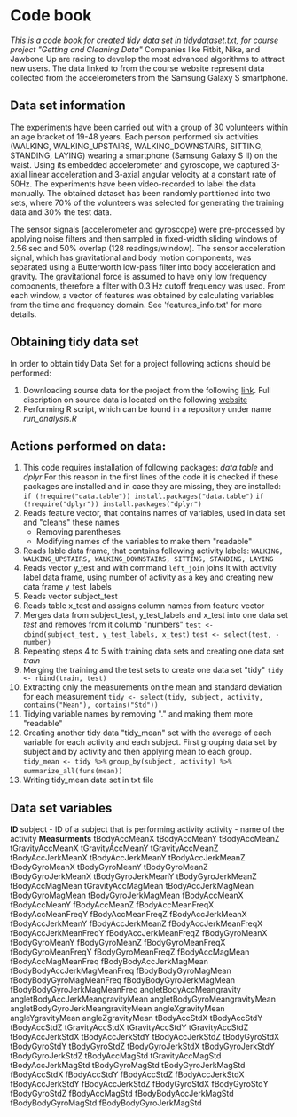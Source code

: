 # Code book
*This is a code book for created tidy data set in tidydataset.txt, for course project "Getting and Cleaning Data"*
Companies like Fitbit, Nike, and Jawbone Up are racing to develop the most advanced algorithms to attract new users. The data linked to from the course website represent data collected from the accelerometers from the Samsung Galaxy S smartphone.

## Data set information 
The experiments have been carried out with a group of 30 volunteers within an age bracket of 19-48 years. Each person performed six activities (WALKING, WALKING_UPSTAIRS, WALKING_DOWNSTAIRS, SITTING, STANDING, LAYING) wearing a smartphone (Samsung Galaxy S II) on the waist. Using its embedded accelerometer and gyroscope, we captured 3-axial linear acceleration and 3-axial angular velocity at a constant rate of 50Hz. The experiments have been video-recorded to label the data manually. The obtained dataset has been randomly partitioned into two sets, where 70% of the volunteers was selected for generating the training data and 30% the test data. 

The sensor signals (accelerometer and gyroscope) were pre-processed by applying noise filters and then sampled in fixed-width sliding windows of 2.56 sec and 50% overlap (128 readings/window). The sensor acceleration signal, which has gravitational and body motion components, was separated using a Butterworth low-pass filter into body acceleration and gravity. The gravitational force is assumed to have only low frequency components, therefore a filter with 0.3 Hz cutoff frequency was used. From each window, a vector of features was obtained by calculating variables from the time and frequency domain. See 'features_info.txt' for more details. 

## Obtaining tidy data set
In order to obtain tidy Data Set for a project following actions should be performed: 
1. Downloading  sourse data for the project from the following [link](https://d396qusza40orc.cloudfront.net/getdata%2Fprojectfiles%2FUCI%20HAR%20Dataset.zip).
Full discription on source data  is located on the following [website](http://archive.ics.uci.edu/ml/datasets/Human+Activity+Recognition+Using+Smartphones) 
2. Performing R script, which can be found in a repository under name *run_analysis.R*

## Actions performed on data:
1. This code requires installation of following packages: *data.table* and *dplyr*
 For this reason in the first lines of the code it is checked if these packages are installed and in case they are missing, they are installed:
`if (!require("data.table")) install.packages("data.table")`
`if (!require("dplyr")) install.packages("dplyr")`
2. Reads feature vector, that contains names of variables, used in data set and "cleans" these names
   * Removing parentheses
   * Modifying names of the variables to make them "readable"
3. Reads lable data frame, that contains following activity labels: 
`WALKING, WALKING_UPSTAIRS, WALKING_DOWNSTAIRS, SITTING, STANDING, LAYING`
4. Reads vector y_test and with command `left_join` joins it with activity label data frame, using number of activity as a key and creating new data frame y_test_labels
5. Reads vector subject_test
6. Reads table x_test and assigns column names from feature vector
7. Merges data from subject_test, y_test_labels and x_test into one data set *test* and removes from it columb "numbers"
`test <- cbind(subject_test, y_test_labels, x_test)`
`test <- select(test, -number)`
8. Repeating steps 4 to 5 with training data sets and creating one data set *train*
9. Merging the training and the test sets to create one data set "tidy"
`tidy <- rbind(train, test)`
10. Extracting only the measurements on the mean and standard deviation for each measurement
`tidy <- select(tidy, subject, activity, contains("Mean"), contains("Std"))`
11. Tidying variable names by removing "." and making them more "readable"
12. Creating another tidy data "tidy_mean" set with the average of each variable for each activity and each subject. First grouping data set by subject and by activity and then applying mean to each group. 
`tidy_mean <- tidy %>%`
  `group_by(subject, activity) %>%`
  `summarize_all(funs(mean))`
13. Writing tidy_mean data set in txt file

## Data set variables
**ID**
subject - ID of a subject that is performing activity
activity - name of the activity
**Measurments**
tBodyAccMeanX
tBodyAccMeanY
tBodyAccMeanZ
tGravityAccMeanX
tGravityAccMeanY
tGravityAccMeanZ
tBodyAccJerkMeanX
tBodyAccJerkMeanY
tBodyAccJerkMeanZ
tBodyGyroMeanX
tBodyGyroMeanY
tBodyGyroMeanZ
tBodyGyroJerkMeanX
tBodyGyroJerkMeanY
tBodyGyroJerkMeanZ
tBodyAccMagMean
tGravityAccMagMean
tBodyAccJerkMagMean
tBodyGyroMagMean
tBodyGyroJerkMagMean
fBodyAccMeanX
fBodyAccMeanY
fBodyAccMeanZ
fBodyAccMeanFreqX
fBodyAccMeanFreqY
fBodyAccMeanFreqZ
fBodyAccJerkMeanX
fBodyAccJerkMeanY
fBodyAccJerkMeanZ
fBodyAccJerkMeanFreqX
fBodyAccJerkMeanFreqY
fBodyAccJerkMeanFreqZ
fBodyGyroMeanX
fBodyGyroMeanY
fBodyGyroMeanZ
fBodyGyroMeanFreqX
fBodyGyroMeanFreqY
fBodyGyroMeanFreqZ
fBodyAccMagMean
fBodyAccMagMeanFreq
fBodyBodyAccJerkMagMean
fBodyBodyAccJerkMagMeanFreq
fBodyBodyGyroMagMean
fBodyBodyGyroMagMeanFreq
fBodyBodyGyroJerkMagMean
fBodyBodyGyroJerkMagMeanFreq
angletBodyAccMeangravity
angletBodyAccJerkMeangravityMean
angletBodyGyroMeangravityMean
angletBodyGyroJerkMeangravityMean
angleXgravityMean
angleYgravityMean
angleZgravityMean
tBodyAccStdX
tBodyAccStdY
tBodyAccStdZ
tGravityAccStdX
tGravityAccStdY
tGravityAccStdZ
tBodyAccJerkStdX
tBodyAccJerkStdY
tBodyAccJerkStdZ
tBodyGyroStdX
tBodyGyroStdY
tBodyGyroStdZ
tBodyGyroJerkStdX
tBodyGyroJerkStdY
tBodyGyroJerkStdZ
tBodyAccMagStd
tGravityAccMagStd
tBodyAccJerkMagStd
tBodyGyroMagStd
tBodyGyroJerkMagStd
fBodyAccStdX
fBodyAccStdY
fBodyAccStdZ
fBodyAccJerkStdX
fBodyAccJerkStdY
fBodyAccJerkStdZ
fBodyGyroStdX
fBodyGyroStdY
fBodyGyroStdZ
fBodyAccMagStd
fBodyBodyAccJerkMagStd
fBodyBodyGyroMagStd
fBodyBodyGyroJerkMagStd

